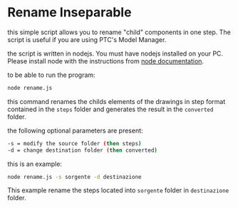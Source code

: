 # Rename Inseparable 

this simple script allows you to rename "child" components in one step. The script is useful if you are using PTC's Model Manager.

the script is written in nodejs. You must have nodejs installed on your PC. Please install node with the instructions from [node documentation](https://nodejs.org/it/download/).

to be able to run the program:

```bash
node rename.js
```

this command renames the childs elements of the drawings in step format contained in the `steps` folder and generates the result in the `converted` folder.

the following optional parameters are present:

```bash
-s = modify the source folder (then steps)
-d = change destination folder (then converted)
```

this is an example:

```bash
node rename.js -s sorgente -d destinazione
```

This example rename the steps located into `sorgente` folder in `destinazione` folder.
